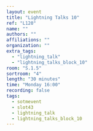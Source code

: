 ```yaml
---
layout: event
title: "Lightning Talks 10"
ref: "L120"
name: ""
authors: ""
affiliations: ""
organization: ""
extra_tags:
  - "lightning_talk"
  - "lightning_talks_block_10"
room: "S.1.5"
sortroom: "4"
length: "30 minutes"
time: "Monday 16:00"
recording: false
tags:
  - sotmevent
  - slot43
  - lightning_talk
  - lightning_talks_block_10
---
```


